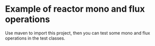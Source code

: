 # Example of reactor mono and flux operations
Use maven to import this project, then you can test some mono and flux operations in the test classes.
